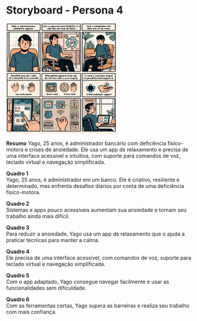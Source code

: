 # Storyboard - Persona 4
<img src="https://github.com/Ghostdoce/IHC2/blob/8df2895b8776b287b959784bd22092b9284d3633/docs/2.%20Design_Thinking/2.3%20Storyboard/images/storyb%204.jpeg" width="300">

**Resumo**
Yago, 25 anos, é administrador bancário com deficiência físico-motora e crises de ansiedade. Ele usa um app de relaxamento e precisa de uma interface acessível e intuitiva, com suporte para comandos de voz, teclado virtual e navegação simplificada.

**Quadro 1**    
Yago, 25 anos, é administrador em um banco. Ele é criativo, resiliente e determinado, mas enfrenta desafios diários por conta de uma deficiência físico-motora.

**Quadro 2**  
Sistemas e apps pouco acessíveis aumentam sua ansiedade e tornam seu trabalho ainda mais difícil.

**Quadro 3**   
Para reduzir a ansiedade, Yago usa um app de relaxamento que o ajuda a praticar técnicas para manter a calma.

**Quadro 4**  
Ele precisa de uma interface acessível, com comandos de voz, suporte para teclado virtual e navegação simplificada.

**Quadro 5**  
Com o app adaptado, Yago consegue navegar facilmente e usar as funcionalidades sem dificuldade.

**Quadro 6**  
Com as ferramentas certas, Yago supera as barreiras e realiza seu trabalho com mais confiança.
